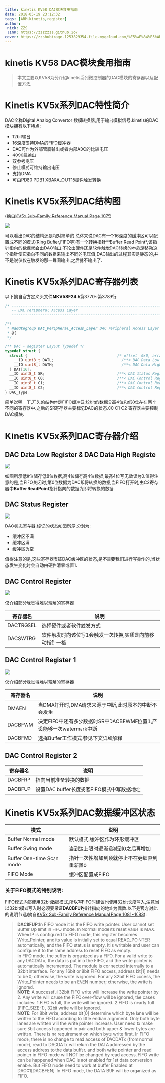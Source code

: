 ```yaml
---
title: kinetis KV58 DAC模块食用指南
date: 2018-05-19 23:12:32
tags: [ARM,kinetis,register]
author: 
 nick: ZZS
 link: https://zzzzzzs.github.io/
cover: https://zzshubimage-1253829354.file.myqcloud.com/%E5%AF%84%E5%AD%98%E5%99%A8%E9%A3%9F%E7%94%A8/DMA/%E8%8D%89999%E5%9B%BE.png
---
```


# kinetis KV58 DAC模块食用指南
> 本文主要以KV58为例介绍kinetis系列微控制器的DAC模块的寄存器以及配置方法.

# Kinetis KV5x系列DAC特性简介
DAC全称Digital Analog Convertor 数模转换器,用于输出模拟信号.kinetis的DAC模块拥有以下特点:

* 12bit输出
* 16深度支持DMA的FIFO缓冲器
* DAC可作为外部管脚输出或者内部ADC的比较电压
* 4096级输出
* 双参考电压
* 停止模式可维持输出电压
* 支持DMA
* 可由PDB0 PDB1 XBARA_OUT15硬件触发转换

# Kinetis KV5x系列DAC结构图

(摘自[KV5x Sub-Family Reference Manual Page 1075](https://www.nxp.com/docs/en/reference-manual/KV5XP144M240RM.pdf))

![](https://zzshubimage-1253829354.file.myqcloud.com/%E5%AF%84%E5%AD%98%E5%99%A8%E9%A3%9F%E7%94%A8/DAC/%E5%8E%9F%E7%90%86%E5%9B%BE.png)

可以看出DAC的结构还是相对简单的.总体来说DAC有一个16深度的缓冲区可以配置成不同的模式(Ring Buffer,FIFO等)有一个转换指针**Buffer Read Point*,该指针指向的数据就会由DAC输出.不论由硬件还是软件触发DAC转换的本质是移动这个指针使它指向不同的数据来输出不同的电压值,DAC输出的过程其实是静态的,并不是说仅仅在触发的那一瞬间输出,之后就不输出了.

# Kinetis KV5x系列DAC寄存器列表

以下摘自官方定义头文件**MKV58F24.h**第3770~第3789行

```c
/* ----------------------------------------------------------------------------
   -- DAC Peripheral Access Layer
   ---------------------------------------------------------------------------- */

/*!
 * @addtogroup DAC_Peripheral_Access_Layer DAC Peripheral Access Layer
 * @{
 */

/** DAC - Register Layout Typedef */
typedef struct {
  struct {                                         /* offset: 0x0, array step: 0x2 */
    __IO uint8_t DATL;                               /**< DAC Data Low Register, array offset: 0x0, array step: 0x2 */
    __IO uint8_t DATH;                               /**< DAC Data High Register, array offset: 0x1, array step: 0x2 */
  } DAT[16];
  __IO uint8_t SR;                                 /**< DAC Status Register, offset: 0x20 */
  __IO uint8_t C0;                                 /**< DAC Control Register, offset: 0x21 */
  __IO uint8_t C1;                                 /**< DAC Control Register 1, offset: 0x22 */
  __IO uint8_t C2;                                 /**< DAC Control Register 2, offset: 0x23 */
} DAC_Type;
```

简单说明一下,开头的结构体是FIFO缓冲区,12bit的数据分高4位和低8位存在两个不同的寄存器中.之后的SR寄存器主要标记DAC的状态.C0 C1 C2 寄存器主要控制DAC模块.

# Kinetis KV5x系列DAC寄存器介绍
## DAC Data Low Register & DAC Data High Registe

![](https://zzshubimage-1253829354.file.myqcloud.com/%E5%AF%84%E5%AD%98%E5%99%A8%E9%A3%9F%E7%94%A8/DAC/FIFO.png)

如图所示低8位储存低8位数据,高4位储存高4位数据,最高4位写无效读为0.值得注意的是,当FIFO关闭时,第0位数据为DAC即将转换的数据,当FIFO打开时,由C2寄存器中**Buffer ReadPoint**指针指向的数据为即将转换的数据.

## DAC Status Register

![](https://zzshubimage-1253829354.file.myqcloud.com/%E5%AF%84%E5%AD%98%E5%99%A8%E9%A3%9F%E7%94%A8/DAC/SR.png)

DAC状态寄存器,标记的状态如图所示,分别为:
* 缓冲区不满
* 缓冲区满
* 缓冲区为空

值得注意的是,这些寄存器表征DAC缓冲区的状态,是不需要我们进行写操作的,当状态发生变化时会自动由硬件清零或置1.

## DAC Control Register
![](https://zzshubimage-1253829354.file.myqcloud.com/%E5%AF%84%E5%AD%98%E5%99%A8%E9%A3%9F%E7%94%A8/DAC/c0.png)

仅介绍部分我觉得难以理解的寄存器

|寄存器名|说明|
|-------|----|
|DACTRGSEL|选择硬件或者软件触发方式|
|DACSWTRG|软件触发时向该位写1会触发一次转换,实质是向前移动指针一格|

##  DAC Control Register 1 

![](https://zzshubimage-1253829354.file.myqcloud.com/%E5%AF%84%E5%AD%98%E5%99%A8%E9%A3%9F%E7%94%A8/DAC/C1.png)

仅介绍部分我觉得难以理解的寄存器

|寄存器名|说明|
|-------|----|
|DMAEN|当DMA打开时,DMA请求来源于中断,此时原本的中断不会发生|
|DACBFWM|决定FIFO中还有多少数据时SR中DACBFWMF位置1,产设能够一次watermark中断|
|DACBFMD|选择Buffer工作模式,参见下文详细解释|

##  DAC Control Register 2 

|寄存器名|说明|
|-------|----|
|DACBFRP |指向当前准备转换的数据|
|DACBFUP |设置DAC buffer长度或者FIFO模式中写数据地址|



# Kinetis KV5x系列DAC数据缓冲区状态

|模式|说明|
|----|----|
|Buffer Normal mode|默认模式,缓冲区作为环形缓冲区|
|Buffer Swing mode|当到达上限时逐渐递减到0之后再增加|
|Buffer One-time Scan mode|指针一次性增加到顶就停止不在更细直到重新置0|
|FIFO Mode|缓冲区配置成FIFO|

### 关于FIFO模式的特别说明:
FIFO模式内部使用32bit数据模式,所以写FIFO时建议也使用32bit长度写入,注意当以32bit模式写入时必须要保证**DACBFUP**指针指向的地址为偶数.以下是官方对此的说明节选(摘自[KV5x Sub-Family Reference Manual Page 1081~1083](https://www.nxp.com/docs/en/reference-manual/KV5XP144M240RM.pdf)):

> **DACBFUP**:In FIFO mode it is the FIFO write pointer. User cannot set Buffer Up limit in FIFO mode. In Normal mode its reset value is MAX. When IP is configured to FIFO mode, this register becomes Write_Pointer, and its value is initially set to equal READ_POINTER automatically, and the FIFO status is empty. It is writable and user can configure it to the same address to reset FIFO as empty.
></br> In FIFO mode, the buffer is organized as a FIFO. For a valid write to any DACDATx, the data is put into the FIFO, and the write pointer is automatically incremented. The module is connected internally to a 32bit interface. For any 16bit or 8bit FIFO access, address bit[1] needs to be 0; otherwise, the write is ignored. For any 32bit FIFO access, the Write_Pointer needs to be an EVEN number; otherwise, the write is ignored.
></br>**NOTE**: A successful 32bit FIFO write will increase the write pointer by 2. Any write will cause the FIFO over-flow will be ignored, the cases includes: 1.FIFO is full, the write will be ignored. 2.FIFO is nearly full (FIFO_SIZE-1), 32bit write will be ignored. 
></br>**NOTE**: For 8bit write, address bit[0] determine which byte lane will be written to the FIFO according to little endian alignment. Only both byte lanes are written will the write pointer increase. User need to make sure 8bit access happened in pair and both upper & lower bytes are written. There is no requirement on which byte write first. In FIFO mode, there is no change to read access of DACDATx (from normal mode), read to DACDATx will return the DATA addressed by the access address to the data buffer, and both write pointer and read pointer in FIFO mode will NOT be changed by read access. FIFO write can be happened when DAC is not enabled for 1st data conversion enable. But FIFO mode need to work at buffer Enabled at DACC1[DACBFEN]. In FIFO mode, the DATA BUF will be organized as FIFO.

